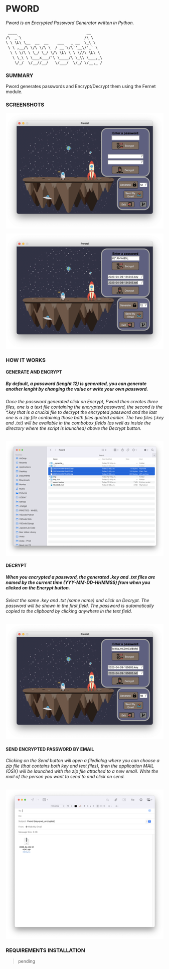 # PWORD
_Pword is an Encrypted Password Generator written in Python._

```
 ____                               __     
/\  _`\                            /\ \    
\ \ \L\ \__  __  __    ___   _ __  \_\ \   
 \ \ ,__/\ \/\ \/\ \  / __`\/\`'__\/'_` \  
  \ \ \/\ \ \_/ \_/ \/\ \L\ \ \ \//\ \L\ \ 
   \ \_\ \ \___x___/'\ \____/\ \_\\ \___,_\
    \/_/  \/__//__/   \/___/  \/_/ \/__,_ /
```
### SUMMARY
Pword generates passwords and Encrypt/Decrypt them using the Fernet module.
### SCREENSHOTS

![Screenshot](https://github.com/gelndjj/Pword/blob/main/img/main.png)

![Screenshot](https://github.com/gelndjj/Pword/blob/main/img/main2.png)

### HOW IT WORKS 

####  GENERATE AND ENCRYPT
##### By default, a password (lenght 12) is generated, you can generate another lenght by changing the value or write your own password.
###### Once the password generated click on Encrypt, Pword then creates three files, one is a text file containing the encrypted password, the second is the *.key that is a crucial file to decrypt the encrypted password and the last one is a zip file containing those both files quoted earlier. The two files (.key and .txt) will be available in the combobox fields (as well as inside the directory where the script is launched) above the Decrypt button.

![Screenshot](https://github.com/gelndjj/Pword/blob/main/img/files.png)

#### DECRYPT
##### When you encrypted a password, the generated .key and .txt files are named by the current time (YYY-MM-DD-HHMMSS) from when you clicked on the Encrypt button.
###### Select the same .key and .txt (same name) and click on Decrypt. The password will be shown in the first field. The password is automatically copied to the clipboard by clicking anywhere in the text field.

![Screenshot](https://github.com/gelndjj/Pword/blob/main/img/decrypt.png)

#### SEND ENCRYPTED PASSWORD BY EMAIL
###### Clicking on the Send button will open a filedialog where you can choose a zip file (that contains both key and text files), then the application MAIL (OSX) will be launched with the zip file attached to a new email. Write the mail of the person you want to send to and click on send.

![Screenshot](https://github.com/gelndjj/Pword/blob/main/img/send.png)

### REQUIREMENTS INSTALLATION

> pending

